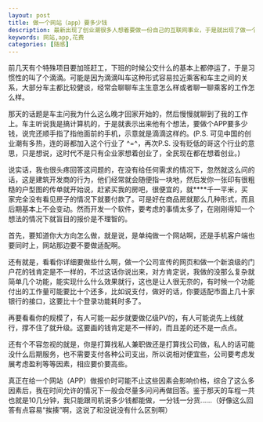 ```yaml
---
layout: post
title: 做一个网站（app）要多少钱
description: 最新出现了创业潮很多人想着要做一份自己的互联网事业，于是就出现了做一个网站（app）要多少钱的问题，相信很多人都被问到过。
keywords: 网站,app,花费
categories: [随感]
---
```


前几天有个特殊项目要加班赶工，下班的时候公交什么的基本上都停运了，于是习惯性的叫了个滴滴。可能是因为滴滴叫车这种形式容易拉近乘客和车主之间的关系，大部分车主都比较健谈，经常会聊聊车主生意怎么样或者聊一聊乘客的工作怎么样。

那天的话题是车主问我为什么这么晚才回家开始的，然后慢慢就聊到了我的工作上。车主听说我是搞计算机的，于是就表示出来他有个想法，要做个APP要多少钱，说完还顺手指了指他面前的手机，示意就是滴滴这样的。(P.S. 可见中国的创业潮有多热，连的哥都加入这个行业了 ^=^，再次P.S. 没有贬低的哥这个行业的意思，只是想说，这时代不是只有企业家想着创业了，全民现在都在想着创业。)

说实话，我也很头疼回答这问题的，在没有给任何需求的情况下，忽然就这么问的话，这是建筑开发商的行为，他们经常就会随便指一块地，然后发你一张印有很粗糙的户型图的传单就开始说，赶紧买我的房吧，很便宜的，就****千一平米，买家完全没有看见房子的情况下就要付款了。可是好在商品房就那么几种形式，而且后期基本上不会变动。然而开发一个软件，要考虑的事情太多了，在刚刚得知一个想法的情况下就盲目的报价是不理智的。

首先，要知道你大方向怎么做，就是说，是单纯做一个网站啊，还是手机客户端也要同时上，网站那边要不要做适配啊。

还有就是，看看你详细要做些什么啊，做一个公司宣传的网页和做一个新浪级的门户花的钱肯定是不一样的，不过这话你说出来，对方肯定说，我做的没那么复杂就简单几个功能，能实现什么什么效果就行，这也是让人很无奈的，有时候一个功能付出的工作量可能要比十个还多，比如说支付，做好的话，你要适配市面上几十家银行的接口，这要比十个登录功能耗时多了。

再要看看你的规模了，有人可能一起步就要做亿级PV的，有人可能说先上线就行，撑不住了就升级。这要画的钱肯定是不一样的，而且差的还不是一点点。

还有个不容忽视的就是，你是打算找私人兼职做还是打算找公司做，私人的话可能没什么后期服务，也不需要支付各种公司支出，所以说相对便宜些，公司要考虑发展考虑盈利等等因素，相应要价要高些。

真正在给一个网站（APP）做报价时可能不止这些因素会影响价格，综合了这么多因素后，我在时间允许的情况下一般会尽量多问问再做回答。鉴于那天的车程一共也就是10几分钟，我只能跟司机说多少钱都能做，一分钱一分货……（好像这么回答有点容易“挨揍”啊，这说了和没说没有什么区别啊）